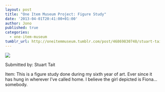 ```yaml
---
layout: post
title: "One Item Museum Project: Figure Study"
date: '2013-04-01T20:41:00+01:00'
author: Jono
published: true
categories:
  - one-item-museum
tumblr_url: http://oneitemmuseum.tumblr.com/post/46869830748/stuart-tait-this-is-a-figure-study-done-during-my
---
```

<img src="https://ellis.scot/uploads/2013/04/art.jpg" />

Submitted by: Stuart Tait

Item: This is a figure study done during my sixth year of art. Ever since it has hung in wherever I’ve called home. I believe the girl depicted is Fiona... somebody.
